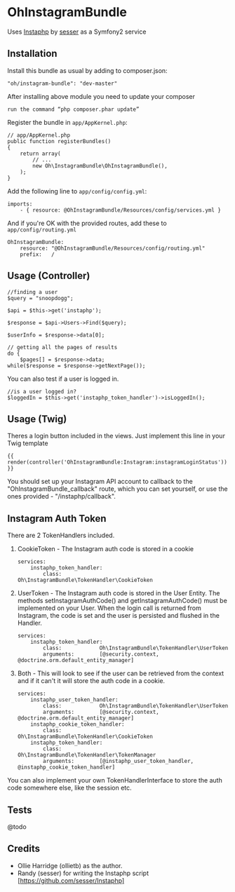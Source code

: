 OhInstagramBundle
=================

Uses [Instaphp](https://github.com/sesser/Instaphp) by [sesser](https://github.com/sesser) as a Symfony2 service

Installation
------------

Install this bundle as usual by adding to composer.json:

    "oh/instagram-bundle": "dev-master"
    
After installing above module you need to update your composer

    run the command “php composer.phar update”

Register the bundle in `app/AppKernel.php`:

    // app/AppKernel.php
    public function registerBundles()
    {
        return array(
            // ...
            new Oh\InstagramBundle\OhInstagramBundle(),
        );
    }

Add the following line to `app/config/config.yml`:

	imports:
		- { resource: @OhInstagramBundle/Resources/config/services.yml }

And if you're OK with the provided routes, add these to `app/config/routing.yml`

    OhInstagramBundle:
        resource: "@OhInstagramBundle/Resources/config/routing.yml"
        prefix:   /

Usage (Controller)
------------

    //finding a user
    $query = "snoopdogg";

    $api = $this->get('instaphp');
		
    $response = $api->Users->Find($query);

    $userInfo = $response->data[0];

    // getting all the pages of results
    do {
        $pages[] = $response->data;
    while($response = $response->getNextPage());

You can also test if a user is logged in.

    //is a user logged in?
    $loggedIn = $this->get('instaphp_token_handler')->isLoggedIn();

Usage (Twig)
------------

Theres a login button included in the views. Just implement this line in your
Twig template

    {{ render(controller('OhInstagramBundle:Instagram:instagramLoginStatus')) }}

You should set up your Instagram API account to callback to the
"OhInstagramBundle_callback" route, which you can set yourself, or use the ones
provided - "/instaphp/callback".

Instagram Auth Token
-----------

There are 2 TokenHandlers included.

1.  CookieToken - The Instagram auth code is stored in a cookie

        services:
            instaphp_token_handler:
                class:            Oh\InstagramBundle\TokenHandler\CookieToken
 
2.  UserToken - The Instagram auth code is stored in the User Entity. The methods 
setInstagramAuthCode() and getInstagramAuthCode() must be implemented on your 
User. When the login call is returned from Instagram, the code is set and the 
user is persisted and flushed in the Handler.

        services:
            instaphp_token_handler:
                class:            Oh\InstagramBundle\TokenHandler\UserToken
                arguments:        [@security.context, @doctrine.orm.default_entity_manager]

3.  Both - This will look to see if the user can be retrieved from the context
and if it can't it will store the auth code in a cookie.

        services:
            instaphp_user_token_handler:
                class:            Oh\InstagramBundle\TokenHandler\UserToken
                arguments:        [@security.context, @doctrine.orm.default_entity_manager]
            instaphp_cookie_token_handler:
                class:            Oh\InstagramBundle\TokenHandler\CookieToken
            instaphp_token_handler:
                class:            Oh\InstagramBundle\TokenHandler\TokenManager
                arguments:        [@instaphp_user_token_handler, @instaphp_cookie_token_handler]

You can also implement your own TokenHandlerInterface to store the auth code
somewhere else, like the session etc.

Tests
-------

@todo

Credits
-------

* Ollie Harridge (ollietb) as the author.
* Randy (sesser) for writing the Instaphp script [https://github.com/sesser/Instaphp]

